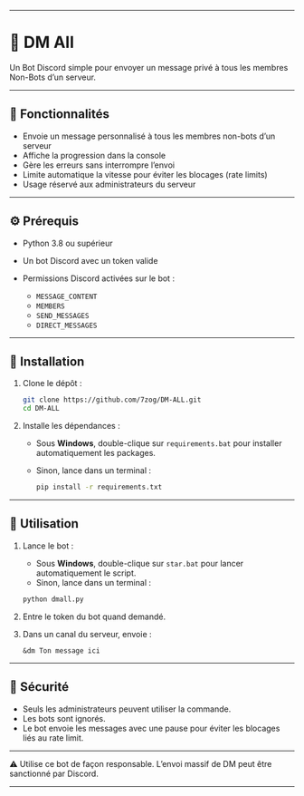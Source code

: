 
---

# 📨 DM All

Un Bot Discord simple pour envoyer un message privé à tous les membres Non-Bots d’un serveur.

---

## 🚀 Fonctionnalités

* Envoie un message personnalisé à tous les membres non-bots d’un serveur
* Affiche la progression dans la console
* Gère les erreurs sans interrompre l’envoi
* Limite automatique la vitesse pour éviter les blocages (rate limits)
* Usage réservé aux administrateurs du serveur

---

## ⚙️ Prérequis

* Python 3.8 ou supérieur
* Un bot Discord avec un token valide
* Permissions Discord activées sur le bot :

  * `MESSAGE_CONTENT`
  * `MEMBERS`
  * `SEND_MESSAGES`
  * `DIRECT_MESSAGES`

---

## 🧱 Installation

1. Clone le dépôt :

   ```bash
   git clone https://github.com/7zog/DM-ALL.git
   cd DM-ALL
   ```

2. Installe les dépendances :

   * Sous **Windows**, double-clique sur `requirements.bat` pour installer automatiquement les packages.
   * Sinon, lance dans un terminal :

     ```bash
     pip install -r requirements.txt
     ```

---

## 🔧 Utilisation

1. Lance le bot :
   * Sous **Windows**, double-clique sur `star.bat` pour lancer automatiquement le script.
   * Sinon, lance dans un terminal :
   ```bash
   python dmall.py
   ```

2. Entre le token du bot quand demandé.

3. Dans un canal du serveur, envoie :

   ```
   &dm Ton message ici
   ```

---

## 🔐 Sécurité

* Seuls les administrateurs peuvent utiliser la commande.
* Les bots sont ignorés.
* Le bot envoie les messages avec une pause pour éviter les blocages liés au rate limit.

---

⚠️ Utilise ce bot de façon responsable. L’envoi massif de DM peut être sanctionné par Discord.

---

